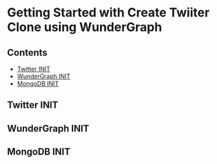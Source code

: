 # Getting Started with Create Twiiter Clone using WunderGraph

## Contents

- [Twitter INIT](#twitter-init)
- [WunderGraph INIT](#wundergraph-init)
- [MongoDB INIT](#mongodb-init)

## Twitter INIT


## WunderGraph INIT


## MongoDB INIT
